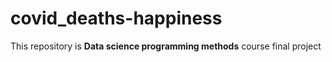 # covid_deaths-happiness
This repository is **Data science programming methods** course final project

